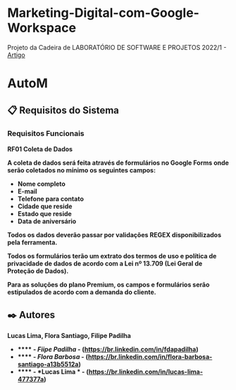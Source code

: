 # Marketing-Digital-com-Google-Workspace
Projeto da Cadeira de LABORATÓRIO DE SOFTWARE E PROJETOS 2022/1 - 
<a href="https://docs.google.com/document/d/1eOOMOofuuXGu5uqMa4ReT73d2BZBQ-_K0DUSBNY-k_A/edit?usp=sharing">Artigo</a>
# AutoM


## 📋 Requisitos do Sistema 
  <h3><b>Requisitos Funcionais</h3></p>
        <p>RF01 Coleta de Dados</p>
        <p>A coleta de dados será feita através de formulários no Google Forms onde serão coletados no mínimo os seguintes campos:</p>
        <ul> 
          <li>Nome completo</li>
          <li>E-mail</li>
          <li>Telefone para contato</li>
          <li>Cidade que reside</li>
          <li>Estado que reside</li>
          <li>Data de aniversário</li>
        </ul>
        <p>Todos os dados deverão passar por validações REGEX disponibilizados pela ferramenta.</p>
        <p>Todos os formulários terão um extrato dos termos de uso e política de privacidade de dados de acordo com a Lei nº 13.709 (Lei Geral de Proteção de Dados).</p>
        <p>Para as soluções do plano Premium, os campos e formulários serão estipulados de acordo com a demanda do cliente.</p>

## ✒️ Autores

Lucas Lima, Flora Santiago, Filipe Padilha

* **** - *Fiipe Padilha* - (https://br.linkedin.com/in/fdapadilha)
* **** - *Flora Barbosa* - (https://br.linkedin.com/in/flora-barbosa-santiago-a13b5512a)
* **** - *Lucas Lima * - (https://br.linkedin.com/in/lucas-lima-477377a)

